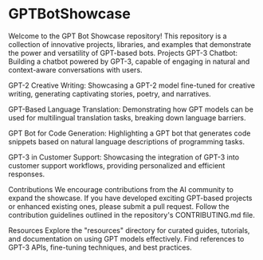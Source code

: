 # GPTBotShowcase
Welcome to the GPT Bot Showcase repository! This repository is a collection of innovative projects, libraries, and examples that demonstrate the power and versatility of GPT-based bots.
Projects
GPT-3 Chatbot: Building a chatbot powered by GPT-3, capable of engaging in natural and context-aware conversations with users.

GPT-2 Creative Writing: Showcasing a GPT-2 model fine-tuned for creative writing, generating captivating stories, poetry, and narratives.

GPT-Based Language Translation: Demonstrating how GPT models can be used for multilingual translation tasks, breaking down language barriers.

GPT Bot for Code Generation: Highlighting a GPT bot that generates code snippets based on natural language descriptions of programming tasks.

GPT-3 in Customer Support: Showcasing the integration of GPT-3 into customer support workflows, providing personalized and efficient responses.

Contributions
We encourage contributions from the AI community to expand the showcase. If you have developed exciting GPT-based projects or enhanced existing ones, please submit a pull request. Follow the contribution guidelines outlined in the repository's CONTRIBUTING.md file.

Resources
Explore the "resources" directory for curated guides, tutorials, and documentation on using GPT models effectively. Find references to GPT-3 APIs, fine-tuning techniques, and best practices.
